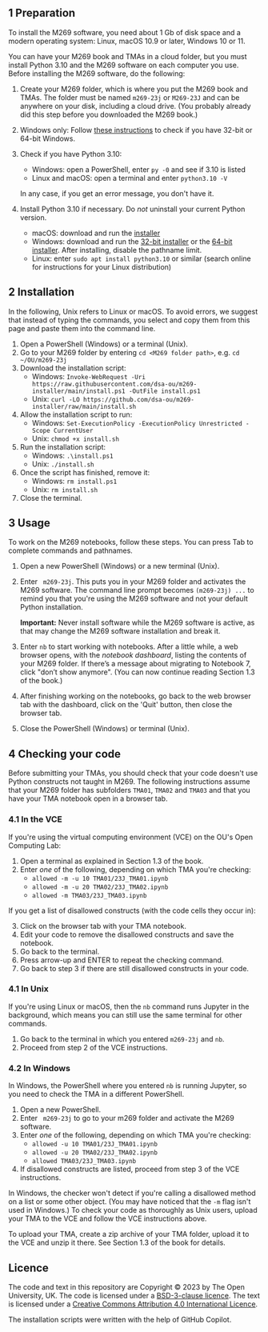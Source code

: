 ## 1 Preparation
To install the M269 software, you need about 1 Gb of disk space and
a modern operating system: Linux, macOS 10.9 or later, Windows 10 or 11.

You can have your M269 book and TMAs in a cloud folder, but you must
install Python 3.10 and the M269 software on each computer you use.
Before installing the M269 software, do the following:

1. Create your M269 folder, which is where you put the M269 book and TMAs.
   The folder must be named `m269-23j` or `M269-23J` and
   can be anywhere on your disk, including a cloud drive.
   (You probably already did this step before you downloaded the M269 book.)

2. Windows only: Follow [these instructions](https://support.microsoft.com/en-us/windows/which-version-of-windows-operating-system-am-i-running-628bec99-476a-2c13-5296-9dd081cdd808)
   to check if you have 32-bit or 64-bit Windows.

3. Check if you have Python 3.10:
   - Windows: open a PowerShell, enter `py -0` and see if 3.10 is listed
   - Linux and macOS: open a terminal and enter `python3.10 -V`

   In any case, if you get an error message, you don't have it.

4. Install Python 3.10 if necessary. Do *not* uninstall your current Python version.
   - macOS: download and run the [installer](https://www.python.org/ftp/python/3.10.11/python-3.10.11-macos11.pkg)
   - Windows: download and run the
     [32-bit installer](https://www.python.org/ftp/python/3.10.11/python-3.10.11.exe) or the
     [64-bit installer](https://www.python.org/ftp/python/3.10.11/python-3.10.11-amd64.exe).
     After installing, disable the pathname limit.
   - Linux: enter `sudo apt install python3.10` or similar (search online for instructions for your Linux distribution)

## 2 Installation

In the following, Unix refers to Linux or macOS.
To avoid errors, we suggest that instead of typing the commands,
you select and copy them from this page and paste them into the command line.

1. Open a PowerShell (Windows) or a terminal (Unix).
2. Go to your M269 folder by entering `cd <M269 folder path>`, e.g. `cd ~/OU/m269-23j`
3. Download the installation script:
   - Windows: `Invoke-WebRequest -Uri https://raw.githubusercontent.com/dsa-ou/m269-installer/main/install.ps1 -OutFile install.ps1`
   - Unix: `curl -LO https://github.com/dsa-ou/m269-installer/raw/main/install.sh`
4. Allow the installation script to run:
   - Windows: `Set-ExecutionPolicy -ExecutionPolicy Unrestricted -Scope CurrentUser`
   - Unix: `chmod +x install.sh`
5. Run the installation script:
   - Windows: `.\install.ps1`
   - Unix: `./install.sh`
6. Once the script has finished, remove it:
   - Windows: `rm install.ps1`
   - Unix: `rm install.sh`
7. Close the terminal.

## 3 Usage

To work on the M269 notebooks, follow these steps.
You can press Tab to complete commands and pathnames.

1. Open a new PowerShell (Windows) or a new terminal (Unix).
2. Enter ` m269-23j`.
   This puts you in your M269 folder and activates the M269 software.
   The command line prompt becomes `(m269-23j) ...` to remind you that
   you're using the M269 software and not your default Python installation.

   **Important:** Never install software while the M269 software is active,
   as that may change the M269 software installation and break it.

3. Enter `nb` to start working with notebooks.
   After a little while, a web browser opens, with the _notebook dashboard_,
   listing the contents of your M269 folder.
   If there’s a message about migrating to Notebook 7, click "don’t show anymore".
   (You can now continue reading Section 1.3 of the book.)

4. After finishing working on the notebooks, go back to the web browser tab with
   the dashboard, click on the 'Quit' button, then close the browser tab.
5. Close the PowerShell (Windows) or terminal (Unix).

## 4 Checking your code
Before submitting your TMAs, you should check that your code doesn't use
Python constructs not taught in M269.
The following instructions assume that your M269 folder has subfolders
`TMA01`, `TMA02` and `TMA03` and that you have your TMA notebook open in a browser tab.

### 4.1 In the VCE
If you're using the virtual computing environment (VCE) on the OU's Open Computing Lab:

1. Open a terminal as explained in Section 1.3 of the book.
2. Enter _one_ of the following, depending on which TMA you're checking:
   - `allowed -m -u 10 TMA01/23J_TMA01.ipynb`
   - `allowed -m -u 20 TMA02/23J_TMA02.ipynb`
   - `allowed -m TMA03/23J_TMA03.ipynb`

If you get a list of disallowed constructs (with the code cells they occur in):

3. Click on the browser tab with your TMA notebook.
4. Edit your code to remove the disallowed constructs and save the notebook.
5. Go back to the terminal.
6. Press arrow-up and ENTER to repeat the checking command.
7. Go back to step 3 if there are still disallowed constructs in your code.

### 4.1 In Unix
If you're using Linux or macOS, then the `nb` command runs Jupyter in the background,
which means you can still use the same terminal for other commands.

1. Go back to the terminal in which you entered `m269-23j` and `nb`.
2. Proceed from step 2 of the VCE instructions.

### 4.2 In Windows
In Windows, the PowerShell where you entered `nb` is running Jupyter, so
you need to check the TMA in a different PowerShell.

1. Open a new PowerShell.
2. Enter ` m269-23j` to go to your m269 folder and activate the M269 software.
3. Enter _one_ of the following, depending on which TMA you're checking:
   - `allowed -u 10 TMA01/23J_TMA01.ipynb`
   - `allowed -u 20 TMA02/23J_TMA02.ipynb`
   - `allowed TMA03/23J_TMA03.ipynb`
4. If disallowed constructs are listed, proceed from step 3 of the VCE instructions.

In Windows, the checker won't detect if you're calling a disallowed method on a list
or some other object. (You may have noticed that the `-m` flag isn't used in Windows.)
To check your code as thoroughly as Unix users,
upload your TMA to the VCE and follow the VCE instructions above.

To upload your TMA, create a zip archive of your TMA folder,
upload it to the VCE and unzip it there. See Section 1.3 of the book for details.

## Licence

The code and text in this repository are
Copyright © 2023 by The Open University, UK.
The code is licensed under a [BSD-3-clause licence](LICENCE).
The text is licensed under a
[Creative Commons Attribution 4.0 International Licence](http://creativecommons.org/licenses/by/4.0).

The installation scripts were written with the help of GitHub Copilot.